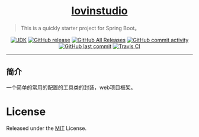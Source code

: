 <h1 align="center"><a href="https://github.com/lovinstudio" target="_blank">lovinstudio</a></h1>

> This is a quickly starter project for Spring Boot。

<p align="center">
<a href="#"><img alt="JDK" src="https://img.shields.io/badge/JDK-1.8-yellow.svg?style=flat-square"/></a>
<a href="https://github.com/lovinstudio/QuicklySpringboot/releases"><img alt="GitHub release" src="https://img.shields.io/github/release/lovinstudio/QuicklySpringboot.svg?style=flat-square"/></a>
<a href="https://github.com/lovinstudio/QuicklySpringboot/releases"><img alt="GitHub All Releases" src="https://img.shields.io/github/downloads/lovinstudio/QuicklySpringboot/total.svg?style=flat-square"></a>
<a href="https://github.com/lovinstudio/QuicklySpringboot/commits"><img alt="GitHub commit activity" src="https://img.shields.io/github/commit-activity/w/lovinstudio/QuicklySpringboot.svg?style=flat-square"></a>
<a href="https://github.com/lovinstudio/QuicklySpringboot/commits"><img alt="GitHub last commit" src="https://img.shields.io/github/last-commit/lovinstudio/QuicklySpringboot.svg?style=flat-square"></a>
<a href="https://travis-ci.org/lovinstudio/QuicklySpringboot"><img alt="Travis CI" src="https://img.shields.io/travis/lovinstudio/QuicklySpringboot.svg?style=flat-square"/></a>
</p>

------------------------------

## 简介

一个简单的常用的配置的工具类的封装，web项目框架。

# License
Released under the [MIT](LICENSE) License.
